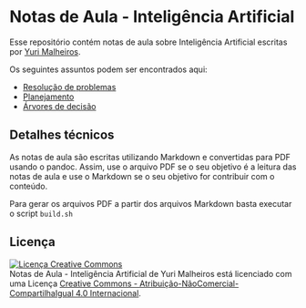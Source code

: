 # Notas de Aula - Inteligência Artificial

Esse repositório contém notas de aula sobre Inteligência Artificial escritas por [Yuri Malheiros](http://yurimalheiros.me/).

Os seguintes assuntos podem ser encontrados aqui:

- [Resolução de problemas](https://github.com/yurimalheiros/ianotes/blob/master/resolucao-de-problemas/resolucao-de-problemas.pdf)
- [Planejamento](https://github.com/yurimalheiros/ianotes/blob/master/planejamento/planejamento.pdf)
- [Árvores de decisão](https://github.com/yurimalheiros/ianotes/blob/master/arvores-de-decisao/arvoresdedecisao.pdf)

## Detalhes técnicos

As notas de aula são escritas utilizando Markdown e convertidas para PDF usando o pandoc. Assim, use o arquivo PDF
se o seu objetivo é a leitura das notas de aula e use o Markdown se o seu objetivo for contribuir com o conteúdo.

Para gerar os arquivos PDF a partir dos arquivos Markdown basta executar o script `build.sh`

## Licença

<a rel="license" href="http://creativecommons.org/licenses/by-nc-sa/4.0/"><img alt="Licença Creative Commons" style="border-width:0" src="https://i.creativecommons.org/l/by-nc-sa/4.0/88x31.png" /></a><br /><span xmlns:dct="http://purl.org/dc/terms/" property="dct:title">Notas de Aula - Inteligência Artificial</span> de <span xmlns:cc="http://creativecommons.org/ns#" property="cc:attributionName">Yuri Malheiros</span> está licenciado com uma Licença <a rel="license" href="http://creativecommons.org/licenses/by-nc-sa/4.0/">Creative Commons - Atribuição-NãoComercial-CompartilhaIgual 4.0 Internacional</a>.
